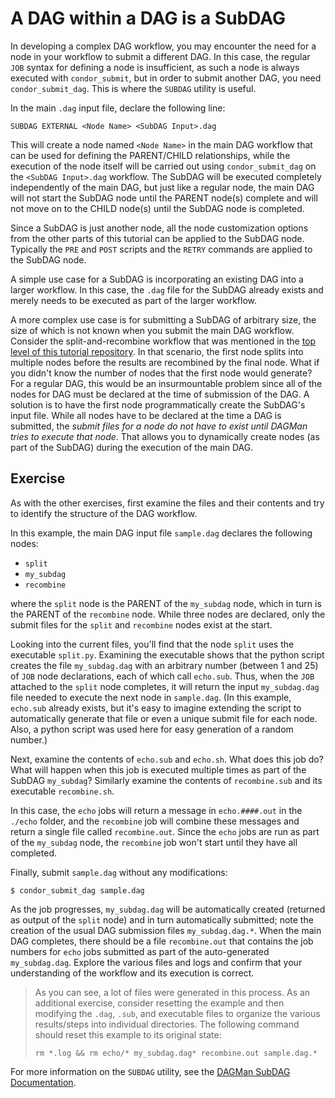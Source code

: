 # A DAG within a DAG is a SubDAG

In developing a complex DAG workflow, you may encounter the need
for a node in your workflow to submit a different DAG. In this case, the 
regular `JOB` syntax for defining a node is insufficient, as such a node is
always executed with `condor_submit`, but in order to submit another DAG,
you need `condor_submit_dag`. This is where the `SUBDAG` utility is useful.

In the main `.dag` input file, declare the following line:

```
SUBDAG EXTERNAL <Node Name> <SubDAG Input>.dag
```

This will create a node named `<Node Name>` in the main DAG workflow
that can be used for defining the PARENT/CHILD relationships, while the
execution of the node itself will be carried out using `condor_submit_dag`
on the `<SubDAG Input>.dag` workflow. The SubDAG will be executed 
completely independently of the main DAG, but just like a regular node,
the main DAG will not start the SubDAG node until the PARENT node(s) 
complete and will not move on to the CHILD node(s) until the SubDAG 
node is completed.

Since a SubDAG is just another node, all the node customization options 
from the other parts of this tutorial can be applied to the SubDAG node.
Typically the `PRE` and `POST` scripts and the `RETRY` commands are applied
to the SubDAG node.

A simple use case for a SubDAG is incorporating an existing DAG into
a larger workflow. In this case, the `.dag` file for the SubDAG already exists
and merely needs to be executed as part of the larger workflow.

A more complex use case is for submitting a SubDAG of arbitrary size, 
the size of which is not known when you submit the main DAG workflow.
Consider the split-and-recombine workflow that was mentioned in the
[top level of this tutorial repository](../../README.md). In that scenario, the first node splits
into multiple nodes before the results are recombined by the final node.
What if you didn't know the number of nodes that the first node would 
generate? For a regular DAG, this would be an insurmountable problem
since all of the nodes for DAG must be declared at the time of submission
of the DAG. A solution is to have the first node programmatically create the
SubDAG's input file. While all nodes have to be declared at the time a DAG
is submitted, the *submit files for a node do not have to exist until DAGMan*
*tries to execute that node*. That allows you to dynamically create nodes (as
part of the SubDAG) during the execution of the main DAG.

## Exercise

As with the other exercises, first examine the files and their contents and
try to identify the structure of the DAG workflow.

In this example, the main DAG input file `sample.dag` declares the 
following nodes:

* `split` 
* `my_subdag` 
* `recombine`

where the `split` node is the PARENT of the `my_subdag` node, which in
turn is the PARENT of the `recombine` node. While three nodes are declared,
only the submit files for the `split` and `recombine` nodes exist at the start.

Looking into the current files, you'll find that the node `split`
uses the executable `split.py`. Examining the executable shows that 
the python script creates the file `my_subdag.dag` with an arbitrary number 
(between 1 and 25) of `JOB` node declarations, each of which call `echo.sub`. 
Thus, when the `JOB` attached to the `split` node completes, it will return 
the input `my_subdag.dag` file needed to execute the next node in `sample.dag`. 
(In this example, `echo.sub` already exists, but it's easy to imagine extending 
the script to automatically generate that file or even a unique submit file for 
each node. Also, a python script was used here for easy generation of a random 
number.)

Next, examine the contents of `echo.sub` and `echo.sh`. What does this job
do? What will happen when this job is executed multiple times as part of 
the SubDAG `my_subdag`? Similarly examine the contents of `recombine.sub`
and its executable `recombine.sh`. 

In this case, the `echo` jobs will return a message in `echo.####.out` in the
`./echo` folder, and the `recombine` job will combine these messages and 
return a single file called `recombine.out`. Since the `echo` jobs are run as
part of the `my_subdag` node, the `recombine` job won't start until they have
all completed.

Finally, submit `sample.dag` without any modifications:

```
$ condor_submit_dag sample.dag
```

As the job progresses, `my_subdag.dag` will be automatically created (returned
as output of the `split` node) and in turn automatically submitted; note the
creation of the usual DAG submission files `my_subdag.dag.*`. When the main
DAG completes, there should be a file `recombine.out` that contains the job
numbers for `echo` jobs submitted as part of the auto-generated `my_subdag.dag`.
Explore the various files and logs and confirm that your understanding of the
workflow and its execution is correct.

> As you can see, a lot of files were generated in this process. As an additional
> exercise, consider resetting the example and then modifying the `.dag`, `.sub`, 
> and executable files to organize the various results/steps into individual 
> directories. The following command should reset this example to its original
> state:
>
> ```
> rm *.log && rm echo/* my_subdag.dag* recombine.out sample.dag.*
> ```

For more information on the `SUBDAG` utility, see the
[DAGMan SubDAG Documentation](https://htcondor.readthedocs.io/en/latest/automated-workflows/dagman-using-other-dags.html#a-dag-within-a-dag-is-a-subdag).
